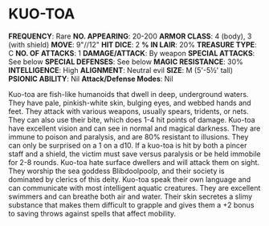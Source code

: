 # KUO-TOA

**FREQUENCY**: Rare
**NO. APPEARING**: 20-200
**ARMOR CLASS**: 4 (body), 3 (with shield)
**MOVE**: 9"//12"
**HIT DICE**: 2
**% IN LAIR**: 20%
**TREASURE TYPE**: C
**NO. OF ATTACKS**: 1
**DAMAGE/ATTACK**: By weapon
**SPECIAL ATTACKS**: See below
**SPECIAL DEFENSES**: See below
**MAGIC RESISTANCE**: 30%
**INTELLIGENCE**: High
**ALIGNMENT**: Neutral evil
**SIZE**: M (5'-5½' tall)
**PSIONIC ABILITY**: Nil
**Attack/Defense Modes**: Nil

Kuo-toa are fish-like humanoids that dwell in deep, underground waters. They have pale, pinkish-white skin, bulging eyes, and webbed hands and feet. They attack with various weapons, usually spears, tridents, or nets. They can also use their bite, which does 1-4 hit points of damage. Kuo-toa have excellent vision and can see in normal and magical darkness. They are immune to poison and paralysis, and are 80% resistant to illusions. They can only be surprised on a 1 on a d10. If a kuo-toa is hit by both a pincer staff and a shield, the victim must save versus paralysis or be held immobile for 2-8 rounds. Kuo-toa hate surface dwellers and will attack them on sight. They worship the sea goddess Blibdoolpoolp, and their society is dominated by clerics of this deity. Kuo-toa speak their own language and can communicate with most intelligent aquatic creatures. They are excellent swimmers and can breathe both air and water. Their skin secretes a slimy substance that makes them difficult to grapple and gives them a +2 bonus to saving throws against spells that affect mobility.
